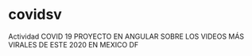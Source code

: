# covidsv
Actividad COVID 19
PROYECTO EN ANGULAR SOBRE LOS VIDEOS MÁS VIRALES DE ESTE 2020 EN MEXICO DF
